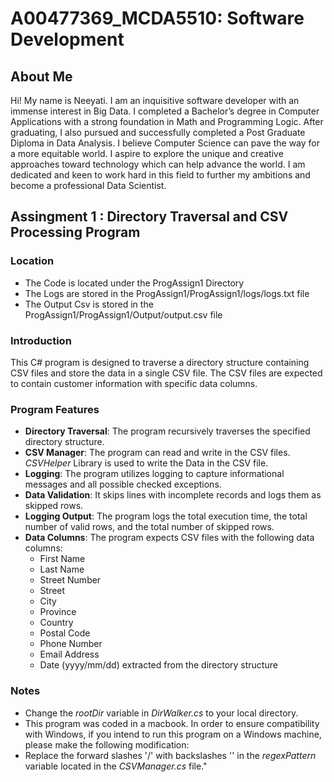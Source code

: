 # A00477369_MCDA5510: Software Development

## About Me
Hi! My name is Neeyati. I am an inquisitive software developer with an immense interest in Big Data. I completed a Bachelor’s degree in Computer Applications with a strong foundation in Math and Programming Logic. After graduating, I also pursued and successfully completed a Post Graduate Diploma in Data Analysis. I believe Computer Science can pave the way for a more equitable world. I aspire to explore the unique and creative approaches toward technology which can help advance the world. I am dedicated and keen to work hard in this field to further my ambitions and become a professional Data Scientist.

## Assingment 1 : Directory Traversal and CSV Processing Program

### Location
- The Code is located under the ProgAssign1 Directory
- The Logs are stored in the ProgAssign1/ProgAssign1/logs/logs.txt file
- The Output Csv is stored in the ProgAssign1/ProgAssign1/Output/output.csv file

### Introduction
This C# program is designed to traverse a directory structure containing CSV files and store the data in a single CSV file. The CSV files are expected to contain customer information with specific data columns.

### Program Features

- **Directory Traversal**: The program recursively traverses the specified directory structure.
- **CSV Manager**: The program can read and write in the CSV files. *CSVHelper* Library is used to write the Data in the CSV file.
- **Logging**: The program utilizes logging to capture informational messages and all possible checked exceptions.
- **Data Validation**: It skips lines with incomplete records and logs them as skipped rows.
- **Logging Output**: The program logs the total execution time, the total number of valid rows, and the total number of skipped rows.
- **Data Columns**: The program expects CSV files with the following data columns:
  - First Name
  - Last Name
  - Street Number
  - Street
  - City
  - Province
  - Country
  - Postal Code
  - Phone Number
  - Email Address
  - Date (yyyy/mm/dd) extracted from the directory structure

### Notes
- Change the _rootDir_ variable in _DirWalker.cs_ to your local directory.
- This program was coded in a macbook. In order to ensure compatibility with Windows, if you intend to run this program on a Windows machine, please make the following modification:
- Replace the forward slashes '/' with backslashes '\' in the _regexPattern_ variable located in the _CSVManager.cs_ file."

